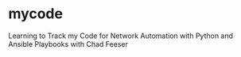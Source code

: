 # mycode
Learning to Track my Code for Network Automation with Python and Ansible Playbooks with Chad Feeser
